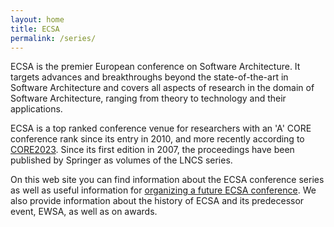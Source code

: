 ```yaml
---
layout: home
title: ECSA
permalink: /series/
---
```


ECSA is the premier European conference on Software Architecture. It targets advances and breakthroughs beyond the state-of-the-art in Software Architecture and covers all aspects of research in the domain of Software Architecture, ranging from theory to technology and their applications.

ECSA is a top ranked conference venue for researchers with an 'A' CORE conference rank since its entry in 2010, and more recently according to [CORE2023](http://portal.core.edu.au/conf-ranks/?search=ECSA&by=all&source=CORE2023). Since its first edition in 2007, the proceedings have been published by Springer as volumes of the LNCS series.

On this web site you can find information about the ECSA conference series as well as useful information for [organizing a future ECSA conference](/series/call-for-letters-of-interest/). We also provide information about the history of ECSA and its predecessor event, EWSA, as well as on awards.
